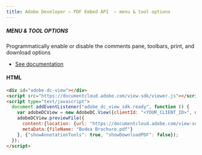 ```yaml
---
title: Adobe Developer — PDF Embed API  — menu & tool options
---
```


<TextBlock slots="heading, text, buttons"  theme="dark" hasCodeBlock className='bgBlue code-block-button-padding'/>

##### MENU & TOOL OPTIONS

Programmatically enable or disable the comments pane, toolbars, print, and download options


- [See documentation](/document-services/docs/overview/pdf-embed-api/howtos_ui/#menu-and-tool-options)

<CodeBlock slots="heading, code" repeat="1" languages="JSON, CURL, JSON" />

#### HTML

```html
<div id="adobe-dc-view"></div>
<script src="https://documentcloud.adobe.com/view-sdk/viewer.js"></script>
<script type="text/javascript">
  document.addEventListener("adobe_dc_view_sdk.ready", function () {
    var adobeDCView = new AdobeDC.View({clientId: "<YOUR_CLIENT_ID>", divId: "adobe-dc-view"});
    adobeDCView.previewFile({
      content:{location: {url: "https://documentcloud.adobe.com/view-sdk-demo/PDFs/Bodea Brochure.pdf"}},
      metaData:{fileName: "Bodea Brochure.pdf"}
    }, {"showAnnotationTools": true, "showDownloadPDF": false});
  });
</script>
```

<!--
<TextBlock slots="buttons"  theme="dark" className='bgBlue'/>

- [Get free cretentials](/src/pages/gettingstarted.md) -->